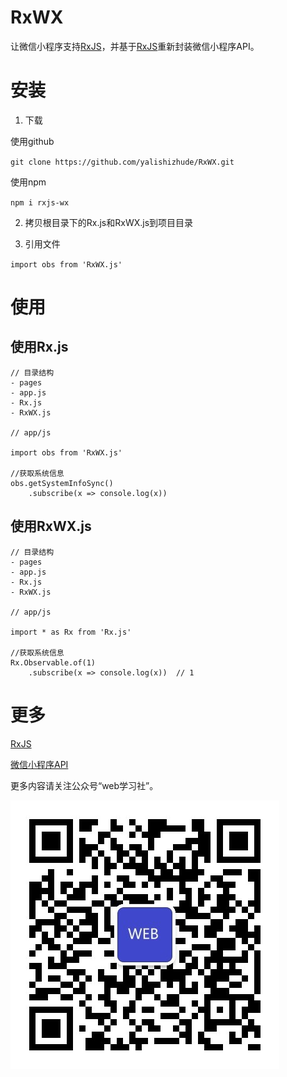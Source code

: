 # RxWX
让微信小程序支持[RxJS](http://cn.rx.js.org/manual/overview.html)，并基于[RxJS](http://cn.rx.js.org/manual/overview.html)重新封装微信小程序API。

# 安装

1. 下载

使用github

`git clone https://github.com/yalishizhude/RxWX.git`

使用npm

`npm i rxjs-wx`

2. 拷贝根目录下的Rx.js和RxWX.js到项目目录

3. 引用文件

`import obs from 'RxWX.js'`

# 使用

## 使用Rx.js

```
// 目录结构
- pages
- app.js
- Rx.js
- RxWX.js

// app/js

import obs from 'RxWX.js'

//获取系统信息
obs.getSystemInfoSync()
    .subscribe(x => console.log(x))

```

## 使用RxWX.js

```
// 目录结构
- pages
- app.js
- Rx.js
- RxWX.js

// app/js

import * as Rx from 'Rx.js'

//获取系统信息
Rx.Observable.of(1)
    .subscribe(x => console.log(x))  // 1

```

# 更多

[RxJS](https://github.com/Reactive-Extensions/RxJS)

[微信小程序API](https://mp.weixin.qq.com/debug/wxadoc/dev/api)

更多内容请关注公众号“web学习社”。

![web学习社](./wx.jpg)